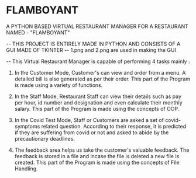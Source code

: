 # FLAMBOYANT

A PYTHON BASED VIRTUAL RESTAURANT MANAGER FOR A RESTAURANT NAMED - "FLAMBOYANT"

-- THIS PROJECT IS ENTIRELY MADE IN PYTHON AND CONSISTS OF A GUI MADE OF TKINTER 
-- 1.png and 2.png are used in making the GUI

-- This Virtual Restaurant Manager is capable of performing 4 tasks mainly :

1. In the Customer Mode, Customer's can view and order from a menu. A detailed bill is also generated as per their order. This part of the Program is made using a variety of functions.

2. In the Staff Mode, Restaurant Staff can view their details such as pay per hour, id number and designation and even calculate their monthly salary. This part of the Program is made using the concepts of OOP.

3. In the Covid Test Mode, Staff or Customers are asked a set of covid-symptoms related question. According to their response, it is predicted if they are suffering from covid or not and asked to abide by the precautionary deadlines.

4. The feedback area helps us take the customer's valuable feedback. The feedback is stored in a file and incase the file is deleted a new file is created. This part of the Program is made using the concepts of File Handling.

